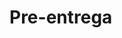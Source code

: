 # Pre-entrega
<!-- En este proyecto quise hacer un simulador de registro de pacientes como podria ser un consultorio. Intente hacerlo en bucle para que una vez cargado el formulario se pueda repetir, pero no pude implementarlo bien sin que se me rompa el condicional, lo deje comentado por si me pueden ayudar en la correccion de como implementarlo correctamente. La pagina html es basica tambien porque no hice el curso de WB y estoy aprendiendo sobre la marcha-->